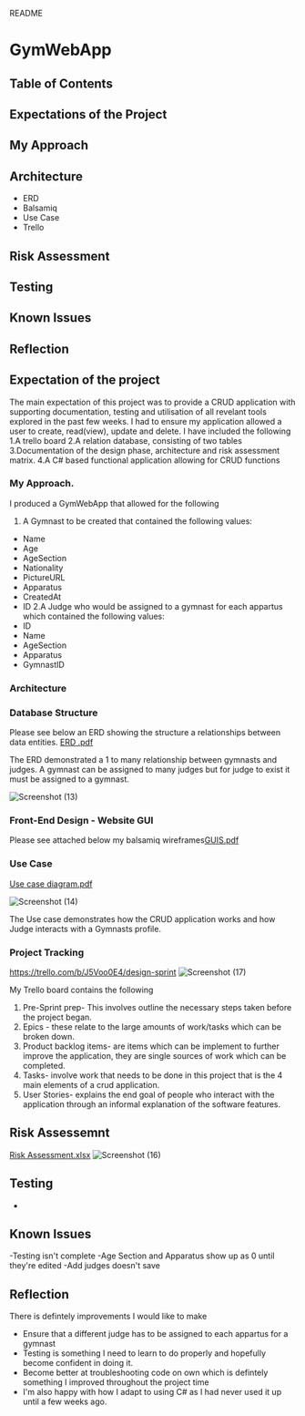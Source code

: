 README
# GymWebApp

## Table of Contents
## Expectations of the Project
## My Approach
## Architecture
  * ERD
  * Balsamiq
  * Use Case
  * Trello
## Risk Assessment
## Testing
## Known Issues
## Reflection

## Expectation of the project
The main expectation of this project was to provide a CRUD application with supporting documentation, testing and utilisation of all revelant tools explored in the past few weeks. I had to ensure my application allowed a user to create, read(view), update and delete.
I have included the following 
1.A trello board
2.A relation database, consisting of two tables
3.Documentation of the design phase, architecture and risk assessment matrix.
4.A C# based functional application allowing for CRUD functions

### My Approach.
I produced a GymWebApp that allowed for the following
1. A Gymnast to be created that contained the following values:
- Name
- Age
- AgeSection
- Nationality
- PictureURL
- Apparatus
- CreatedAt
- ID
2.A Judge who would be assigned to a gymnast for each appartus which contained the following values:
- ID
- Name
- AgeSection
- Apparatus
- GymnastID


### Architecture
### Database Structure
Please see below an ERD showing the structure a relationships between data entities.
[ERD .pdf](https://github.com/CP-118378361/QATut1/files/6435488/ERD.pdf)

The ERD demonstrated a 1 to many relationship between gymnasts and judges. A gymnast can be assigned to many judges but for judge to exist it must be assigned to a gymnast.

![Screenshot (13)](https://user-images.githubusercontent.com/46994774/117582303-4a032f00-b0f9-11eb-862e-b04ee7db608d.png)

### Front-End Design - Website GUI
Please see attached below my balsamiq wireframes[GUIS.pdf](https://github.com/CP-118378361/QATut1/files/6434856/GUIS.pdf)

### Use Case
[Use case diagram.pdf](https://github.com/CP-118378361/QATut1/files/6434830/Use.case.diagram.pdf)

![Screenshot (14)](https://user-images.githubusercontent.com/46994774/117582322-61dab300-b0f9-11eb-8e82-c5a7cafc78f5.png)

The Use case demonstrates how the CRUD application works and how Judge interacts with a Gymnasts profile.

### Project Tracking
https://trello.com/b/J5Voo0E4/design-sprint
![Screenshot (17)](https://user-images.githubusercontent.com/46994774/117624719-2083eb00-b16d-11eb-950b-437af676d601.png)


My Trello board contains the following
1. Pre-Sprint prep- This involves outline the necessary steps taken before the project began.
2. Epics - these relate to the large amounts of work/tasks which can be broken down.
3. Product backlog items- are items which can be implement to further improve the application, they are single sources of work which can be completed.
4. Tasks- involve work that needs to be done in this project that is the 4 main elements of a crud application.
5. User Stories- explains the end goal of people who interact with the application through an informal explanation of the software features.


## Risk Assessemnt
[Risk Assessment.xlsx](https://github.com/CP-118378361/QATut1/files/6434945/Risk.Assessment.xlsx)
![Screenshot (16)](https://user-images.githubusercontent.com/46994774/117582374-9d757d00-b0f9-11eb-9782-1250a029266e.png)

## Testing
-

## Known Issues

-Testing isn't complete
-Age Section and Apparatus show up as 0 until they're edited
-Add judges doesn't save 

## Reflection 

There is defintely improvements I would like to make
- Ensure that a different judge has to be assigned to each appartus for a gymnast
- Testing is something I need to learn to do properly and hopefully become confident in doing it.
- Become better at troubleshooting code on own which is defintely something I improved throughout the project time
- I'm also happy with how I adapt to using C# as I had never used it up until a few weeks ago.


